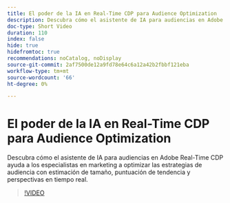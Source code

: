 ```yaml
---
title: El poder de la IA en Real-Time CDP para Audience Optimization
description: Descubra cómo el asistente de IA para audiencias en Adobe Real-Time CDP ayuda a los especialistas en marketing a optimizar las estrategias de audiencia con estimación de tamaño, puntuación de tendencia y perspectivas en tiempo real.
doc-type: Short Video
duration: 110
index: false
hide: true
hidefromtoc: true
recommendations: noCatalog, noDisplay
source-git-commit: 2af7500de12a9fd78e64c6a12a42b2fbbf121eba
workflow-type: tm+mt
source-wordcount: '66'
ht-degree: 0%

---
```



# El poder de la IA en Real-Time CDP para Audience Optimization

Descubra cómo el asistente de IA para audiencias en Adobe Real-Time CDP ayuda a los especialistas en marketing a optimizar las estrategias de audiencia con estimación de tamaño, puntuación de tendencia y perspectivas en tiempo real.

<!-- 62_S508_3442517_109_the-power-of-ai-in-realtime-cdp-for-audience-optimization -->
>[!VIDEO](https://video.tv.adobe.com/v/3458207/?learn=on&enablevpops=true)
